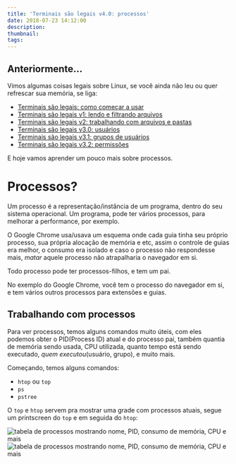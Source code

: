 ```yaml
---
title: 'Terminais são legais v4.0: processos'
date: 2018-07-23 14:12:00
description:
thumbnail:
tags:
---
```


## Anteriormente...

Vimos algumas coisas legais sobre Linux, se você ainda não leu ou quer refrescar sua memória, se liga:

- [Terminais são legais: como começar a usar ](/terminais-sao-legais-como-comecar-a-usar)
- [Terminais são legais v1: lendo e filtrando arquivos](/terminais-sao-legais-v1-lendo-e-filtrando-arquivos/)
- [Terminais são legais v2: trabalhando com arquivos e pastas](/terminais-sao-legais-v2-pastas/)
- [Terminais são legais v3.0: usuários](/terminais-sao-legais-v3-usuarios/)
- [Terminais são legais v3.1: grupos de usuários](/terminais-sao-legais-v3-1-grupos-de-usuarios/)
- [Terminais são legais v3.2: permissões](/terminais-sao-legais-v3-2-permissoes/)

E hoje vamos aprender um pouco mais sobre processos.

# Processos?

Um processo é a representação/instância de um programa, dentro do seu sistema operacional. Um programa, pode ter vários processos, para melhorar a performance, por exemplo.

O Google Chrome usa/usava um esquema onde cada guia tinha seu próprio processo, sua própria alocação de memória e etc, assim o controle de guias era melhor, o consumo era isolado e caso o processo não respondesse mais, *matar* aquele processo não atrapalharia o navegador em si.

Todo processo pode ter processos-filhos, e tem um pai.

No exemplo do Google Chrome, você tem o processo do navegador em si, e tem vários outros processos para extensões e guias.

## Trabalhando com processos

Para ver processos, temos alguns comandos muito úteis, com eles podemos obter o PID(Process ID) atual e do processo pai, também quantia de memória sendo usada, CPU utilizada, quanto tempo está sendo executado, *quem executou*(usuário, grupo), e muito mais.

Começando, temos alguns comandos:

- `htop` ou `top`
- `ps`
- `pstree`

O `top` e `htop` servem pra mostrar uma grade com processos atuais, segue um printscreen do `top` e em seguida do `htop`:

![tabela de processos mostrando nome, PID, consumo de memória, CPU e mais](top.png)
![tabela de processos mostrando nome, PID, consumo de memória, CPU e mais](htop.png)


